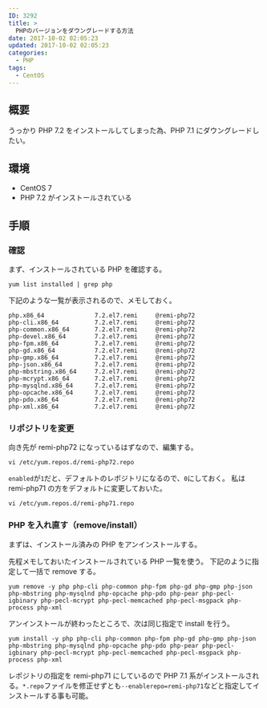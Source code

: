 ```yaml
---
ID: 3292
title: >
  PHPのバージョンをダウングレードする方法
date: 2017-10-02 02:05:23
updated: 2017-10-02 02:05:23
categories:
  - PHP
tags:
  - CentOS
---
```


## 概要

うっかり PHP 7.2 をインストールしてしまった為、PHP 7.1 にダウングレードしたい。

## 環境

- CentOS 7
- PHP 7.2 がインストールされている

## 手順

### 確認

まず、インストールされている PHP を確認する。

```
yum list installed | grep php
```

下記のような一覧が表示されるので、メモしておく。

```
php.x86_64              7.2.el7.remi     @remi-php72
php-cli.x86_64          7.2.el7.remi     @remi-php72
php-common.x86_64       7.2.el7.remi     @remi-php72
php-devel.x86_64        7.2.el7.remi     @remi-php72
php-fpm.x86_64          7.2.el7.remi     @remi-php72
php-gd.x86_64           7.2.el7.remi     @remi-php72
php-gmp.x86_64          7.2.el7.remi     @remi-php72
php-json.x86_64         7.2.el7.remi     @remi-php72
php-mbstring.x86_64     7.2.el7.remi     @remi-php72
php-mcrypt.x86_64       7.2.el7.remi     @remi-php72
php-mysqlnd.x86_64      7.2.el7.remi     @remi-php72
php-opcache.x86_64      7.2.el7.remi     @remi-php72
php-pdo.x86_64          7.2.el7.remi     @remi-php72
php-xml.x86_64          7.2.el7.remi     @remi-php72
```

### リポジトリを変更

向き先が remi-php72 になっているはずなので、編集する。

```
vi /etc/yum.repos.d/remi-php72.repo
```

`enabled`が`1`だと、デフォルトのレポジトリになるので、`0`にしておく。
私は remi-php71 の方をデフォルトに変更しておいた。

```
vi /etc/yum.repos.d/remi-php71.repo
```

### PHP を入れ直す（remove/install）

まずは、インストール済みの PHP をアンインストールする。

先程メモしておいたインストールされている PHP 一覧を使う。
下記のように指定して一括で remove する。

```
yum remove -y php php-cli php-common php-fpm php-gd php-gmp php-json php-mbstring php-mysqlnd php-opcache php-pdo php-pear php-pecl-igbinary php-pecl-mcrypt php-pecl-memcached php-pecl-msgpack php-process php-xml
```

アンインストールが終わったところで、次は同じ指定で install を行う。

```
yum install -y php php-cli php-common php-fpm php-gd php-gmp php-json php-mbstring php-mysqlnd php-opcache php-pdo php-pear php-pecl-igbinary php-pecl-mcrypt php-pecl-memcached php-pecl-msgpack php-process php-xml
```

レポジトリの指定を remi-php71 にしているので PHP 7.1 系がインストールされる。`*.repo`ファイルを修正せずとも`--enablerepo=remi-php71`などと指定してインストールする事も可能。
